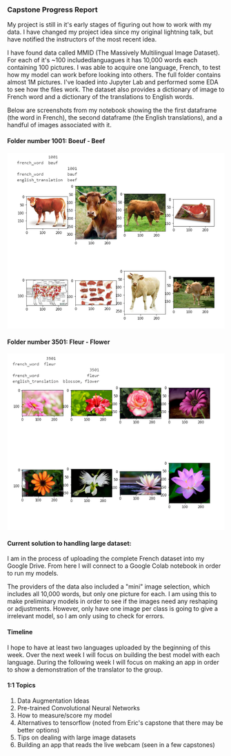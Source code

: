 ### Capstone Progress Report

My project is still in it's early stages of figuring out how to work with my data. I have changed my project idea since my original lightning talk, but have notified the instructors of the most recent idea.

I have found data called MMID (The Massively Multilingual Image Dataset). For each of it's ~100 includedlanguagues it has 10,000 words each containing 100 pictures. I was able to acquire one language, French, to test how my model can work before looking into others. The full folder contains almost 1M pictures. I've loaded into Jupyter Lab and performed some EDA to see how the files work. The dataset also provides a dictionary of image to French word and a dictionary of the translations to English words.

Below are screenshots from my notebook showing the the first dataframe (the word in French), the second dataframe (the English translations), and a handful of images associated with it.

#### Folder number 1001: Boeuf - Beef
<img src = "images/boeuf.png">


#### Folder number 3501: Fleur - Flower
<img src = "images/fleur.png">

#### Current solution to handling large dataset:
I am in the process of uploading the complete French dataset into my Google Drive. From here I will connect to a Google Colab notebook in order to run my models.

The providers of the data also included a "mini" image selection, which includes all 10,000 words, but only one picture for each. I am using this to make preliminary models in order to see if the images need any reshaping or adjustments. However, only have one image per class is going to give a irrelevant model, so I am only using to check for errors.

#### Timeline
I hope to have at least two languages uploaded by the beginning of this week. Over the next week I will focus on building the best model with each language. During the following week I will focus on making an app in order to show a demonstration of the translator to the group.

#### 1:1 Topics
1) Data Augmentation Ideas
2) Pre-trained Convolutional Neural Networks
3) How to measure/score my model
4) Alternatives to tensorflow (noted from Eric's capstone that there may be better options)
5) Tips on dealing with large image datasets
6) Building an app that reads the live webcam (seen in a few capstones)